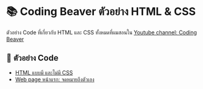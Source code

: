 # 📚 Coding Beaver ตัวอย่าง HTML & CSS

ตัวอย่าง Code ที่เกี่ยวกับ HTML และ CSS ทั้งหมดที่ผมสอนใน [Youtube channel: Coding Beaver](https://www.youtube.com/channel/UCNPxaf4kKjkNkP9hgtwdb5w)

## 📖 ตัวอย่าง Code
- [HTML แบบมี และไม่มี CSS](https://github.com/IamFudgy/coding-beaver-html-css-examples/tree/master/styled-vs-unstyled-html)
- [Web page หน้าแรก: จดหมายถึงตัวเอง](https://github.com/IamFudgy/coding-beaver-html-css-examples/tree/master/first-web-page)
